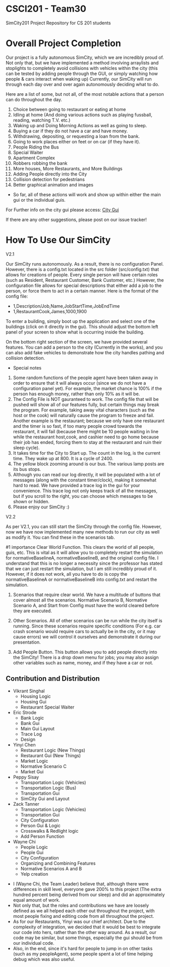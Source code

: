 CSCI201 - Team30
=======
SimCity201 Project Repository for CS 201 students

# Overall Project Completion

Our project is a fully autonomous SimCity, which we are incredibly proud of. 
Not only that, but we have implemented a method involving arraylists and stoplights to completely avoid collisions with vehicles within the city (this can be tested by adding people through the GUI, or simply watching how people & cars interact when waking up)
Currently, our SimCity will run through each day over and over again autonomously deciding what to do.

Here are a list of some, but not all, of the most notable actions that a person can do throughout the day.

1. Choice between going to restaurant or eating at home
2. Idling at home (And doing various actions such as playing fussball, reading, watching T.V. etc.) 
3. Waking up and Doing Morning Actions as well as going to sleep.
4. Buying a car if they do not have a car and have money.
5. Withdrawing, depositing, or requesting a loan from the bank.
6. Going to work places either on feet or on car (if they have it).
7. People Riding the Bus 
8. Special Waiter
9. Apartment Complex
10. Robbers robbing the bank
11. More houses, More Restaurants, and More Buildings
12. Adding People directly into the City 
13. Collision detection for pedestrians 
14. Better graphical animation and images

+ So far, all of these actions will work and show up within either the main gui or the individual guis.

For Further info on the city gui please access: [City Gui](https://github.com/usc-csci201-fall2013/team30/wiki/City-GUI)

If there are any other suggestions, please post on our issue tracker!

# How To Use Our SimCity

V2.1

Our SimCity runs autonomously. As a result, there is no configuration Panel.
However, there is a config.txt located in the src folder (src/config.txt) that allows for creations of people. 
Every single person will have certain roles (such as Resident, Restaurant Customer, Bank Customer, etc.) However, the configuration file allows for special descriptions that either add a job to the person, or force them to act in a certain manner.
Here is the format of the config file:
+ 1,Description/Job,Name,JobStartTime,JobEndTime
+ 1,RestaurantCook,James,1000,1900

To enter a building, simply boot up the application and select one of the buildings (click on it directly in the gui). This should adjust the bottom left panel of your screen
to show what is occurring inside the building. 

On the bottom right section of the screen, we have provided several features. You can add a person to the city (Currently in the works), and you can also add fake vehicles to demonstrate how
the city handles pathing and collision detection. 

+ Special notes
 1. Some random functions of the people agent have been taken away in order to ensure that it will always occur (since we do not have a configuration panel yet). For example, the market chance is 100% if the person has enough money, rather than only 10% as it will be.
 2. The Config File is NOT gauranteed to work. The config file that will be pushed will show all of our features fully, but certain things may break the program. For example, taking away vital characters (such as the host or the cook) will naturally cause the program to freeze and fail. Another example is the restaurant; because we only have one restaurant and the timer is so fast, if too many people crowd towards the restaurant, it will fail (because there might be 10 people waiting in line while the restaurant host,cook, and cashier need to go home because their job has ended, forcing them to stay at the restaurant and ruin their sleep cycle).
 3. It takes time for the City to Start up. The count in the log, is the current time. They wake up at 800. It is a cycle of 2400.
 4. The yellow block zooming around is our bus. The various lamp posts are its bus stops.
 5. Although you can read our log directly, it will be populated with a lot of messages (along with the constant timer/clock), making it somewhat hard to read. We have provided a trace log in the gui for your convenience. This trace log not only keeps track of all the messages, but if you scroll to the right, you can choose which messages to be shown or hidden. 
 6. Please enjoy our SimCity :) 
 
V2.2

As per V2.1, you can still start the SimCity through the config file.
However, now we have now implemented many new methods to run our city as well as modify it. You can find these in the scenarios tab.

#1 importance
Clear World Function. This clears the world of all people, guis, etc. This is vital as it will allow you to completely restart the simulation for normativeBaselineA, normativeBaselineB, and the original config file. 
I understand that this is no longer a necessity since the professor has stated that we can just restart the simulation, but I am still incredibly proud of it.
However, if it does not work, all you have to do is copy the normativeBaselineA or normativeBaselineB into config.txt and restart the simulation.

1) Scenarios that require clear world. We have a multitude of buttons that cover almost all the scenarios. Normative Scenario B, Normative Scenario A, and Start from Config must have the world cleared before they are executed.
2) Other Scenarios. All of other scenarios can be run while the city itself is running. Since these scenarios require specific conditions (For e.g. car crash scenario would require cars to actually be in the city, or it may cause errors) we will control it ourselves and demonstrate it during our presentation.

3) Add People Button. This button allows you to add people directly into the SimCity! There is a drop down menu for jobs; you may also assign other variables such as name, money, and if they have a car or not.





## Contribution and Distribution

* Vikrant Singhal
  * Housing Logic
  * Housing Gui
  * Restaurant Special Waiter
* Eric Strode
  * Bank Logic
  * Bank Gui
  * Main Gui Layout
  * Trace Log
  * Design
* Yinyi Chen
  * Restaurant Logic (New Things)
  * Restaurant Gui (New Things)
  * Market Logic
  * Normative Scenario C
  * Market Gui
* Peppy Sisay
  * Transportation Logic (Vehicles)
  * Transportation Logic (Bus)
  * Transportation Gui
  * SimCity Gui and Layout
* Zack Tanner
  * Transportation Logic (Vehicles)
  * Transportation Gui
  * City Configuration
  * Person Gui & Logic
  * Crosswalks & Redlight logic
  * Add Person Function
* Wayne Chi
  * People Logic
  * People Gui
  * City Configuration
  * Organizing and Combining Features
  * Normative Scenarios A and B
  * Yelp creation

+ I (Wayne Chi, the Team Leader) believe that, although there were differences in skill level, everyone gave 200%  to this project (The extra hundred percent being derived from our sleep) and did an approximately equal amount of work.
+ Not only that, but the roles and contributions we have are loosely defined as we all helped each other out throughout the project, with most people fixing and editing code from all throughout the project.
+ As for our Restaurants, Yinyi was our chief architect. Due to the complexity of integration, we decided that it would be best to integrate our code into hers, rather than the other way around. As a result, our code may be similar, but some things, especially the gui should be from our individual code.
+ Also, in the end, since it's hard for people to jump in on other tasks (such as my peopleAgent), some people spent a lot of time helping debug which was also useful.
